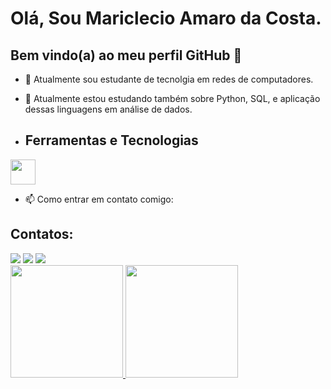 # Olá, Sou Mariclecio Amaro da Costa.
## Bem vindo(a) ao meu perfil GitHub 👋


- 🔭 Atualmente sou estudante de tecnolgia em redes de computadores.
- 🌱 Atualmente estou estudando também sobre Python, SQL, e aplicação dessas linguagens em análise de dados.

- ## Ferramentas e Tecnologias

<img loading="lazy" src="https://cdn.jsdelivr.net/gh/devicons/devicon/icons/git/git-original.svg" width="40" height="40"/>

- 📫 Como entrar em contato comigo:


## Contatos:

<div>
<a href="https://instagram.com/mariclecio_amaro" target="_blank"><img loading="lazy" src="https://img.shields.io/badge/-Instagram-%23E4405F?style=for-the-badge&logo=instagram&logoColor=white" target="_blank"></a>
<a href = "mailto:contato@mariclecioamaro@gmail.com"><img loading="lazy" src="https://img.shields.io/badge/Gmail-D14836?style=for-the-badge&logo=gmail&logoColor=white" target="_blank"></a>
<a href="https://www.linkedin.com/in/mariclecio-amaro-da-costa" target="_blank"><img loading="lazy" src="https://img.shields.io/badge/-LinkedIn-%230077B5?style=for-the-badge&logo=linkedin&logoColor=white" target="_blank"></a>   
</div>



<div>
<a href="https://github.com/seu-usuário-aqui">
<img loading="lazy" height="180em" src="https://github-readme-stats.vercel.app/api/top-langs/?mariclecioamaro@gmail.com&layout=compact&langs_count=7&theme=dracula"/>
<img loading="lazy" height="180em" src="https://github-readme-stats.vercel.app/api?mariclecioamaro@gmail.com&show_icons=true&theme=dracula&include_all_commits=true&count_private=true"/>
</div>
